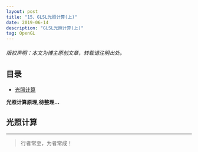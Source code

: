```yaml
---
layout: post
title: "15、GLSL光照计算(上)"
date: 2019-06-14
description: "GLSL光照计算(上)"
tag: OpenGL
---
```

<h6>版权声明：本文为博主原创文章，转载请注明出处。</h6>


<!-- - [参考文章：OpenGL ES初探（上）](https://www.jianshu.com/p/f58fff6d0ba0) -->


## 目录
- [光照计算](#content1) 




**光照计算原理,待整理...**








<!-- ************************************************ -->
## <a id="content1"></a>光照计算



----------
>  行者常至，为者常成！


